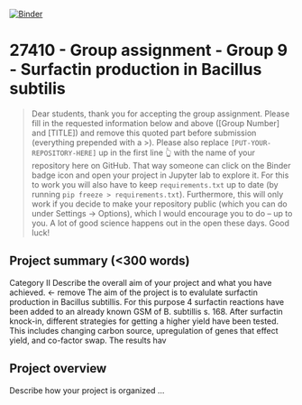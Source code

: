 [![Binder](https://mybinder.org/badge_logo.svg)](https://mybinder.org/v2/gh/27410/group-assignment-2021-group-9-surfactin/main)

# 27410 - Group assignment - Group 9 - Surfactin production in Bacillus subtilis

> Dear students, thank you for accepting the group assignment. Please fill in the
> requested information below and above ([Group Number] and [TITLE]) and remove this quoted part before submission (everything prepended with a >).
> Please also replace `[PUT-YOUR-REPOSITORY-HERE]` up in the first line 👆 with the name of your repository here on GitHub.
> That way someone can click on the Binder badge icon and open your project in Jupyter lab to explore it.
> For this to work you will also have to keep `requirements.txt` up to date (by running `pip freeze > requirements.txt`).
> Furthermore, this will only work if you decide to make your repository public (which you can do under Settings -> Options),
> which I would encourage you to do – up to you. A lot of good science happens out in the open these days.
> Good luck!

## Project summary (<300 words)
Category II 
Describe the overall aim of your project and what you have achieved. <- remove 
The aim of the project is to evalulate surfactin production in Bacillus subtillis. For this purpose 4 surfactin reactions have been added to an already known GSM of B. subtillis s. 168. After surfactin knock-in, different strategies for getting a higher yield have been tested. This includes changing carbon source, upregulation of genes that effect yield, and co-factor swap. The results hav


## Project overview
Describe how your project is organized ...

